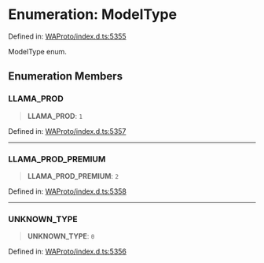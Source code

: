 # Enumeration: ModelType

Defined in: [WAProto/index.d.ts:5355](https://github.com/Fokusdotid/bail/blob/a1b2bb6d3d63874a4f497e70ebd6347b2869da8e/WAProto/index.d.ts#L5355)

ModelType enum.

## Enumeration Members

### LLAMA\_PROD

> **LLAMA\_PROD**: `1`

Defined in: [WAProto/index.d.ts:5357](https://github.com/Fokusdotid/bail/blob/a1b2bb6d3d63874a4f497e70ebd6347b2869da8e/WAProto/index.d.ts#L5357)

***

### LLAMA\_PROD\_PREMIUM

> **LLAMA\_PROD\_PREMIUM**: `2`

Defined in: [WAProto/index.d.ts:5358](https://github.com/Fokusdotid/bail/blob/a1b2bb6d3d63874a4f497e70ebd6347b2869da8e/WAProto/index.d.ts#L5358)

***

### UNKNOWN\_TYPE

> **UNKNOWN\_TYPE**: `0`

Defined in: [WAProto/index.d.ts:5356](https://github.com/Fokusdotid/bail/blob/a1b2bb6d3d63874a4f497e70ebd6347b2869da8e/WAProto/index.d.ts#L5356)
